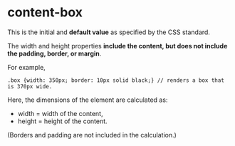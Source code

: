# content-box
This is the initial and **default value** as specified by the CSS standard.  

The width and height properties **include the content, but does not include the padding, border, or margin**.  

For example, 

	.box {width: 350px; border: 10px solid black;} // renders a box that is 370px wide.

Here, the dimensions of the element are calculated as: 
- width = width of the content,
- height = height of the content.  

(Borders and padding are not included in the calculation.)